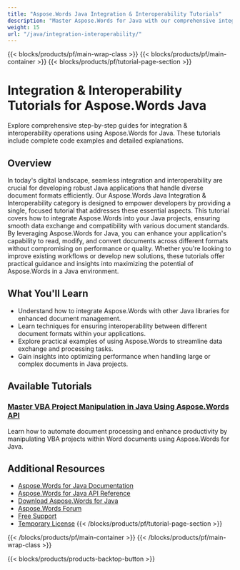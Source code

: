 ```yaml
---
title: "Aspose.Words Java Integration & Interoperability Tutorials"
description: "Master Aspose.Words for Java with our comprehensive integration and interoperability tutorials. Enhance document processing in your applications."
weight: 15
url: "/java/integration-interoperability/"
---
```


{{< blocks/products/pf/main-wrap-class >}}
{{< blocks/products/pf/main-container >}}
{{< blocks/products/pf/tutorial-page-section >}}

# Integration & Interoperability Tutorials for Aspose.Words Java

Explore comprehensive step-by-step guides for integration & interoperability operations using Aspose.Words for Java. These tutorials include complete code examples and detailed explanations.

## Overview

In today's digital landscape, seamless integration and interoperability are crucial for developing robust Java applications that handle diverse document formats efficiently. Our Aspose.Words Java Integration & Interoperability category is designed to empower developers by providing a single, focused tutorial that addresses these essential aspects. This tutorial covers how to integrate Aspose.Words into your Java projects, ensuring smooth data exchange and compatibility with various document standards. By leveraging Aspose.Words for Java, you can enhance your application's capability to read, modify, and convert documents across different formats without compromising on performance or quality. Whether you're looking to improve existing workflows or develop new solutions, these tutorials offer practical guidance and insights into maximizing the potential of Aspose.Words in a Java environment.

## What You'll Learn

- Understand how to integrate Aspose.Words with other Java libraries for enhanced document management.
- Learn techniques for ensuring interoperability between different document formats within your applications.
- Explore practical examples of using Aspose.Words to streamline data exchange and processing tasks.
- Gain insights into optimizing performance when handling large or complex documents in Java projects.

## Available Tutorials

### [Master VBA Project Manipulation in Java Using Aspose.Words API](./master-vba-project-manipulation-aspose-java/)
Learn how to automate document processing and enhance productivity by manipulating VBA projects within Word documents using Aspose.Words for Java.

## Additional Resources

- [Aspose.Words for Java Documentation](https://reference.aspose.com/words/java/)
- [Aspose.Words for Java API Reference](https://reference.aspose.com/words/java/)
- [Download Aspose.Words for Java](https://releases.aspose.com/words/java/)
- [Aspose.Words Forum](https://forum.aspose.com/c/words/8)
- [Free Support](https://forum.aspose.com/)
- [Temporary License](https://purchase.aspose.com/temporary-license/)
{{< /blocks/products/pf/tutorial-page-section >}}

{{< /blocks/products/pf/main-container >}}
{{< /blocks/products/pf/main-wrap-class >}}

{{< blocks/products/products-backtop-button >}}
